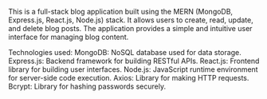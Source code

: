This is a full-stack blog application built using the MERN (MongoDB, Express.js, React.js, Node.js) stack.
It allows users to create, read, update, and delete blog posts. 
The application provides a simple and intuitive user interface for managing blog content.

Technologies used:
MongoDB: NoSQL database used for data storage. 
Express.js: Backend framework for building RESTful APIs. 
React.js: Frontend library for building user interfaces. 
Node.js: JavaScript runtime environment for server-side code execution. 
Axios: Library for making HTTP requests. 
Bcrypt: Library for hashing passwords securely.
